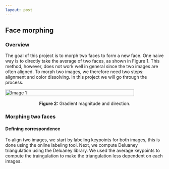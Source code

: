```yaml
---
layout: post
---
```


## Face morphing

### Overview

The goal of this project is to morph two faces to form a new face. One naive way is to directly take the average of two faces, as shown in Figure 1. This method, however, does not work well in general since the two images are often aligned. To morph two images, we therefore need two steps: alignment and color dissolving. In this project we will go through the process. 

<div style="display: flex; justify-content: space-between;">
  <img src="{{ site.baseurl }}/assets/proj3_images/naive.png" alt="Image 1" style="width: 90%; height: auto;">
</div>
<p style="text-align: center; margin-top: 15px;"><strong>Figure 2:</strong> Gradient magnitude and direction.</p>

### Morphing two faces

#### Defining correspondence

To align two images, we start by labeling keypoints for both images, this is done using the online labeling tool. Next, we compute Deluaney triangulation using the Deluaney library. We used the average keypoints to compute the traingulation to make the triangulation less dependent on each images. 


